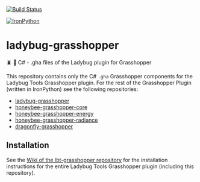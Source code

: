 [![Build Status](https://travis-ci.org/ladybug-tools/ladybug-grasshopper-dotnet.svg?branch=master)](https://travis-ci.org/ladybug-tools/ladybug-grasshopper-dotnet)

[![IronPython](https://img.shields.io/badge/ironpython-2.7-red.svg)](https://github.com/IronLanguages/ironpython2/releases/tag/ipy-2.7.8/)

# ladybug-grasshopper

:beetle: :green_book: C# - .gha files of the Ladybug plugin for Grasshopper

This repository contains only the C# `.gha` Grasshopper components for the Ladybug Tools
Grasshopper plugin. For the rest of the Grasshopper Plugin (written in IronPython) see
the following repositories:

* [ladybug-grasshopper](https://github.com/ladybug-tools/ladybug-grasshopper)
* [honeybee-grasshopper-core](https://github.com/ladybug-tools/honeybee-grasshopper-core)
* [honeybee-grasshopper-energy](https://github.com/ladybug-tools/honeybee-grasshopper-energy)
* [honeybee-grasshopper-radiance](https://github.com/ladybug-tools/honeybee-grasshopper-radiance)
* [dragonfly-grasshopper](https://github.com/ladybug-tools/dragonfly-grasshopper)

## Installation

See the [Wiki of the lbt-grasshopper repository](https://github.com/ladybug-tools/lbt-grasshopper/wiki)
for the installation instructions for the entire Ladybug Tools Grasshopper plugin
(including this repository).
